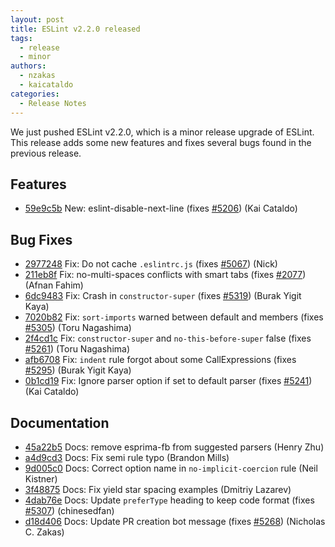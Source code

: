 ```yaml
---
layout: post
title: ESLint v2.2.0 released
tags:
  - release
  - minor
authors:
  - nzakas
  - kaicataldo
categories:
  - Release Notes
---
```


We just pushed ESLint v2.2.0, which is a minor release upgrade of ESLint. This release adds some new features and fixes several bugs found in the previous release.






## Features


* [59e9c5b](https://github.com/eslint/eslint/commit/59e9c5b) New: eslint-disable-next-line (fixes [#5206](https://github.com/eslint/eslint/issues/5206)) (Kai Cataldo)






## Bug Fixes


* [2977248](https://github.com/eslint/eslint/commit/2977248) Fix: Do not cache `.eslintrc.js` (fixes [#5067](https://github.com/eslint/eslint/issues/5067)) (Nick)
* [211eb8f](https://github.com/eslint/eslint/commit/211eb8f) Fix: no-multi-spaces conflicts with smart tabs (fixes [#2077](https://github.com/eslint/eslint/issues/2077)) (Afnan Fahim)
* [6dc9483](https://github.com/eslint/eslint/commit/6dc9483) Fix: Crash in `constructor-super` (fixes [#5319](https://github.com/eslint/eslint/issues/5319)) (Burak Yigit Kaya)
* [7020b82](https://github.com/eslint/eslint/commit/7020b82) Fix: `sort-imports` warned between default and members (fixes [#5305](https://github.com/eslint/eslint/issues/5305)) (Toru Nagashima)
* [2f4cd1c](https://github.com/eslint/eslint/commit/2f4cd1c) Fix: `constructor-super` and `no-this-before-super` false (fixes [#5261](https://github.com/eslint/eslint/issues/5261)) (Toru Nagashima)
* [afb6708](https://github.com/eslint/eslint/commit/afb6708) Fix: `indent` rule forgot about some CallExpressions (fixes [#5295](https://github.com/eslint/eslint/issues/5295)) (Burak Yigit Kaya)
* [0b1cd19](https://github.com/eslint/eslint/commit/0b1cd19) Fix: Ignore parser option if set to default parser (fixes [#5241](https://github.com/eslint/eslint/issues/5241)) (Kai Cataldo)




## Documentation


* [45a22b5](https://github.com/eslint/eslint/commit/45a22b5) Docs: remove esprima-fb from suggested parsers (Henry Zhu)
* [a4d9cd3](https://github.com/eslint/eslint/commit/a4d9cd3) Docs: Fix semi rule typo (Brandon Mills)
* [9d005c0](https://github.com/eslint/eslint/commit/9d005c0) Docs: Correct option name in `no-implicit-coercion` rule (Neil Kistner)
* [3f48875](https://github.com/eslint/eslint/commit/3f48875) Docs: Fix yield star spacing examples (Dmitriy Lazarev)
* [4dab76e](https://github.com/eslint/eslint/commit/4dab76e) Docs: Update `preferType` heading to keep code format (fixes [#5307](https://github.com/eslint/eslint/issues/5307)) (chinesedfan)
* [d18d406](https://github.com/eslint/eslint/commit/d18d406) Docs: Update PR creation bot message (fixes [#5268](https://github.com/eslint/eslint/issues/5268)) (Nicholas C. Zakas)
